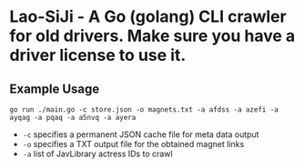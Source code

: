# Lao-SiJi - A Go (golang) CLI crawler for old drivers. Make sure you have a driver license to use it.

## Example Usage

```shell
go run ./main.go -c store.json -o magnets.txt -a afdss -a azefi -a ayqag -a pqaq -a a5nvq -a ayera
```

* `-c` specifies a permanent JSON cache file for meta data output
* `-o` specifies a TXT output file for the obtained magnet links
* `-a` list of JavLibrary actress IDs to crawl
